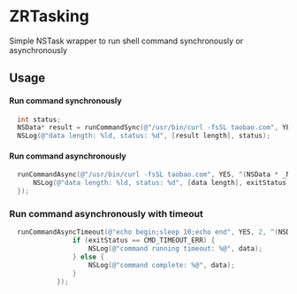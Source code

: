 # ZRTasking
Simple NSTask wrapper to run shell command synchronously or asynchronously

## Usage

#### Run command synchronously
```objective-c
  int status;
  NSData* result = runCommandSync(@"/usr/bin/curl -fsSL taobao.com", YES, &status);
  NSLog(@"data length: %ld, status: %d", [result length], status);
```

#### Run command asynchronously
```objective-c
  runCommandAsync(@"/usr/bin/curl -fsSL taobao.com", YES, ^(NSData * _Nonnull data, int exitStatus) {
      NSLog(@"data length: %ld, status: %d", [data length], exitStatus);
  });
```

### Run command asynchronously with timeout
```objective-c
  runCommandAsyncTimeout(@"echo begin;sleep 10;echo end", YES, 2, ^(NSData * _Nonnull data, int exitStatus) {
                if (exitStatus == CMD_TIMEOUT_ERR) {
                    NSLog(@"command running timeout: %@", data);
                } else {
                    NSLog(@"command complete: %@", data);
                }
            });
```
